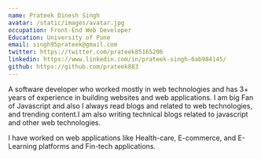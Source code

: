 ```yaml
---
name: Prateek Dinesh Singh
avatar: /static/images/avatar.jpg
occupation: Front-End Web Developer
Education: University of Pune
email: singh95prateek@gmail.com
twitter: https://twitter.com/prateek85165206
linkedin: https://www.linkedin.com/in/prateek-singh-6ab984145/
github: https://github.com/prateek883
---
```


A software developer who worked mostly in web technologies and has 3+ years of experience in building websites and web applications.
I am big Fan of Javascript and also I always read blogs and related to web technologies, and trending content.I am also writing technical blogs related to javascript and other web technologies.

I have worked on web applications like Health-care, E-commerce, and E-Learning platforms and Fin-tech applications.
